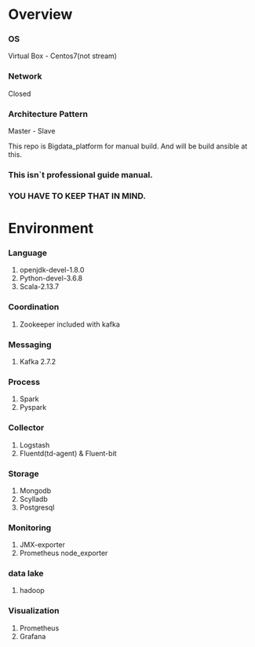 # Overview
### OS
Virtual Box - Centos7(not stream)

### Network
Closed

### Architecture Pattern
Master - Slave

This repo is Bigdata_platform for manual build.
And will be build ansible at this.

### This isn`t professional guide manual.
### YOU HAVE TO KEEP THAT IN MIND.

# Environment
### Language
1. openjdk-devel-1.8.0
2. Python-devel-3.6.8
3. Scala-2.13.7

### Coordination
1. Zookeeper included with kafka

### Messaging
1. Kafka 2.7.2

### Process
1. Spark
2. Pyspark

### Collector
1. Logstash
2. Fluentd(td-agent) & Fluent-bit

### Storage
1. Mongodb
2. Scylladb
3. Postgresql

### Monitoring
1. JMX-exporter
2. Prometheus node_exporter

### data lake
1. hadoop

### Visualization
1. Prometheus
2. Grafana
